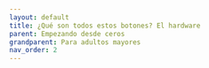 ```yaml
---
layout: default
title: ¿Qué son todos estos botones? El hardware
parent: Empezando desde ceros
grandparent: Para adultos mayores
nav_order: 2
---
```

